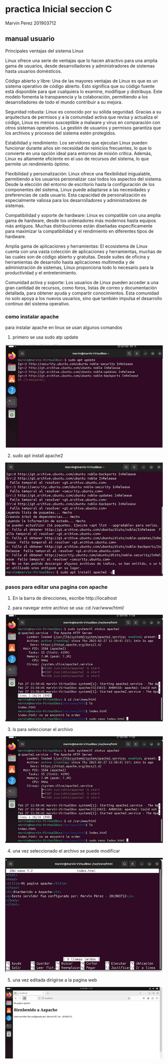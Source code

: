 # practica Inicial seccion C                        
 Marvin Perez 201903712

 ## manual usuario 

 Principales ventajas del sistema Linux

Linux ofrece una serie de ventajas que lo hacen atractivo para una amplia gama de usuarios, desde desarrolladores y administradores de sistemas hasta usuarios domésticos.

Código abierto y libre: 
Una de las mayores ventajas de Linux es que es un sistema operativo de código abierto. Esto significa que su código fuente está disponible para que cualquiera lo examine, modifique y distribuya. Este modelo fomenta la transparencia y la colaboración, permitiendo a los desarrolladores de todo el mundo contribuir a su mejora.

Seguridad robusta: 
Linux es conocido por su sólida seguridad. Gracias a su arquitectura de permisos y a la comunidad activa que revisa y actualiza el código, Linux es menos susceptible a malware y virus en comparación con otros sistemas operativos. La gestión de usuarios y permisos garantiza que los archivos y procesos del sistema estén protegidos.

Estabilidad y rendimiento: 
Los servidores que ejecutan Linux pueden funcionar durante años sin necesidad de reinicios frecuentes, lo que lo convierte en una opción ideal para entornos de misión crítica. Además, Linux es altamente eficiente en el uso de recursos del sistema, lo que permite un rendimiento óptimo.

Flexibilidad y personalización:
Linux ofrece una flexibilidad inigualable, permitiendo a los usuarios personalizar casi todos los aspectos del sistema. Desde la elección del entorno de escritorio hasta la configuración de los componentes del sistema, Linux puede adaptarse a las necesidades y preferencias de cada usuario. Esta capacidad de personalización es especialmente valiosa para los desarrolladores y administradores de sistemas.

Compatibilidad y soporte de hardware:
Linux es compatible con una amplia gama de hardware, desde los ordenadores más modernos hasta equipos más antiguos. Muchas distribuciones están diseñadas específicamente para maximizar la compatibilidad y el rendimiento en diferentes tipos de hardware.

Amplia gama de aplicaciones y herramientas:
El ecosistema de Linux cuenta con una vasta colección de aplicaciones y herramientas, muchas de las cuales son de código abierto y gratuitas. Desde suites de oficina y herramientas de desarrollo hasta aplicaciones multimedia y de administración de sistemas, Linux proporciona todo lo necesario para la productividad y el entretenimiento.

Comunidad activa y soporte:
Los usuarios de Linux pueden acceder a una gran cantidad de recursos, como foros, listas de correo y documentación detallada, para obtener ayuda y compartir conocimientos. Esta comunidad no solo apoya a los nuevos usuarios, sino que también impulsa el desarrollo continuo del sistema operativo.


### **como instalar apache**
 para instalar apache en linux se usan algunos comandos 
 1. primero se usa sudo atp update

 ![Mi imagen](1.png)

 2. sudo apt install apache2

 ![Mi imagen](2.png)

### **pasos para editar una pagina con apache**

1. En la barra de direcciones, escribe http://localhost

2. para navegar entre archivo se usa: cd /var/www/html/

![Mi imagen](3.png)

3. ls para seleccionar el archivo

![Mi imagen](3.png)

4. una vez seleccionado el archivo se puede modificar 

![Mi imagen](4.png)

5. una vez editada dirigirse a la pagina web 

![Mi imagen](5.png)